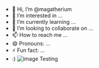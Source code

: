 - 👋 Hi, I’m @magatherium
- 👀 I’m interested in ...
- 🌱 I’m currently learning ...
- 💞️ I’m looking to collaborate on ...
- 📫 How to reach me ...
- 😄 Pronouns: ...
- ⚡ Fun fact: ...
- :) ![image](https://github.com/user-attachments/assets/27254a17-bb6b-420b-95e5-d46545fcb4dc)
 Testing
<!---
magatherium/magatherium is a ✨ special ✨ repository because its `README.md` (this file) appears on your GitHub profile.
You can click the Preview link to take a look at your changes.
--->
